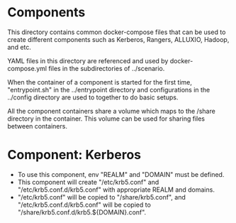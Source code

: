 # Components

This directory contains common docker-compose files that can be used to create different components such as Kerberos, Rangers, ALLUXIO, Hadoop, and etc.

YAML files in this directory are referenced and used by docker-compose.yml files in the subdirectories of ../scenario.

When the container of a component is started for the first time, "entrypoint.sh" in the ../entrypoint directory and configurations in the ../config directory are used to together to do basic setups.

All the component containers share a volume which maps to the /share directory in the container. This volume can be used for sharing files between containers.

# Component: Kerberos

* To use this component, env "REALM" and "DOMAIN" must be defined.
* This component will create "/etc/krb5.conf" and "/etc/krb5.conf.d/krb5.conf" with appropriate REALM and domains.
* "/etc/krb5.conf" will be copied to "/share/krb5.conf", and "/etc/krb5.conf.d/krb5.conf" will be copied to "/share/krb5.conf.d/krb5.${DOMAIN}.conf".